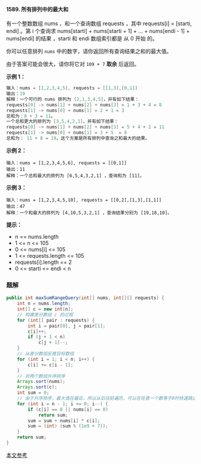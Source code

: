 #### 1589. 所有排列中的最大和

有一个整数数组 nums ，和一个查询数组 requests ，其中 requests[i] = [starti, endi] 。第 i 个查询求 nums[starti] + nums[starti + 1] + ... + nums[endi - 1] + nums[endi] 的结果 ，starti 和 endi 数组索引都是 从 0 开始 的。

你可以任意排列 `nums` 中的数字，请你返回所有查询结果之和的最大值。

由于答案可能会很大，请你将它对 `109 + 7` **取余** 后返回。

**示例 1：**

```java
输入：nums = [1,2,3,4,5], requests = [[1,3],[0,1]]
输出：19
解释：一个可行的 nums 排列为 [2,1,3,4,5]，并有如下结果：
requests[0] -> nums[1] + nums[2] + nums[3] = 1 + 3 + 4 = 8
requests[1] -> nums[0] + nums[1] = 2 + 1 = 3
总和为：8 + 3 = 11。
一个总和更大的排列为 [3,5,4,2,1]，并有如下结果：
requests[0] -> nums[1] + nums[2] + nums[3] = 5 + 4 + 2 = 11
requests[1] -> nums[0] + nums[1] = 3 + 5  = 8
总和为： 11 + 8 = 19，这个方案是所有排列中查询之和最大的结果。
```

**示例 2：**

```shell
输入：nums = [1,2,3,4,5,6], requests = [[0,1]]
输出：11
解释：一个总和最大的排列为 [6,5,4,3,2,1] ，查询和为 [11]。
```

**示例 3：**

```shell
输入：nums = [1,2,3,4,5,10], requests = [[0,2],[1,3],[1,1]]
输出：47
解释：一个和最大的排列为 [4,10,5,3,2,1] ，查询结果分别为 [19,18,10]。
```

**提示：**

* n == nums.length
* 1 <= n <= 105
* 0 <= nums[i] <= 105
* 1 <= requests.length <= 105
* requests[i].length == 2
* 0 <= starti <= endi < n

### 题解

```java
public int maxSumRangeQuery(int[] nums, int[][] requests) {
    int n = nums.length;
    int[] c = new int[n];
    // 构建差分数组 c 的过程
    for (int[] pair : requests) {
        int i = pair[0], j = pair[1];
        c[i]++;
        if (j + 1 < n)
            c[j + 1]--;
    }
    // 从差分数组反推目标数组
    for (int i = 1; i < n; i++) {
        c[i] += c[i - 1];
    }
    // 对两个数组升序排序
    Arrays.sort(nums);
    Arrays.sort(c);
    int sum = 0;
    // 由于升序排序，最大值在最后，所以从后往前遍历，可以在任意一个数等于0时快速跳出循环
    for (int i = n - 1; i >= 0; i--) {
        if (c[i] == 0 || nums[i] == 0)
            return sum;
        sum = sum + nums[i] * c[i];
        sum = (int) (sum % (1e9 + 7));
    }
    return sum;
}
```

[本文参考](https://github.com/xp-study/LeeteCode/blob/main/%E7%AE%97%E6%B3%95%E6%96%87%E7%AB%A0/%E5%B7%AE%E5%88%86%E6%95%B0%E7%BB%84%E5%89%8D%E7%BC%80%E5%92%8C.md)

